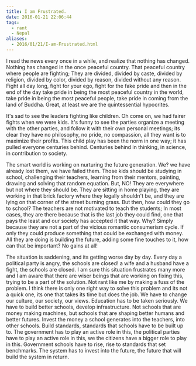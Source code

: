 ```yaml
---
title: I am Frustrated.
date: 2016-01-21 22:06:44
tags:
  - rant
  - Nepal
aliases:
  - 2016/01/21/I-am-Frustrated.html
---
```

I read the news every once in a while, and realize that nothing has changed. Nothing has changed in the once peaceful country. That peaceful country where people are fighting; They are divided, divided by caste, divided by religion, divided by color, divided by reason, divided without any reason. Fight all day long, fight for your ego, fight for the fake pride and then in the end of the day take pride in being the most peaceful country in the world, take pride in being the most peaceful people, take pride in coming from the land of Buddha. Great, at least we are the quintessential hypocrites.

It's sad to see the leaders fighting like children. Oh come on, we had fairer fights when we were kids. It's funny to see the parties organize a meeting with the other parties, and follow it with their own personal meetings; its clear they have no philosophy, no pride, no compassion, all they want is to maximize their profits. This child play has been the norm in one way; it has pulled everyone centuries behind. Centuries behind in thinking, in science, in contribution to society.

The smart world is working on nurturing the future generation. We? we have already lost them, we have failed them. Those kids should be studying in school, challenging their teachers, learning from their mentors, painting, drawing and solving that random equation. But, NO! They are everywhere but not where they should be. They are sitting in home playing, they are working in that brick factory where they legally shouldn't be, and they are lying on that corner of the street burning grass. But then, how could they go to school? The teachers are not motivated to teach the students; In most cases, they are there because that is the last job they could find, one that pays the least and our society has accepted it that way. Why? Simply because they are not a part of the vicious romantic consumerism cycle. If only they could produce something that could be exchanged with money. All they are doing is building the future, adding some fine touches to it, how can that be important? No gains at all!

The situation is saddening, and its getting worse day by day. Every day a political party is angry, the schools are closed! a wife and a husband have a fight, the schools are closed. I am sure this situation frustrates many more and I am aware that there are wiser beings that are working on fixing this, trying to be a part of the solution. Not rant like me by making a fuss of the problem. I think there is only one right way to solve this problem and its not a quick one, its one that takes its time but does the job. We have to change our culture, our society, our views. Education has to be taken seriously. We have to build better schools, develop infrastructure. Not schools that are money making machines, but schools that are shaping better humans and better futures. Invest the money a school generates into the teachers, into other schools. Build standards, standards that schools have to be built up to. The government has to play an active role in this, the political parties have to play an active role in this, we the citizens have a bigger role to play in this. Government schools have to rise, rise to standards that set benchmarks. The system has to invest into the future, the future that will build the system in return.
